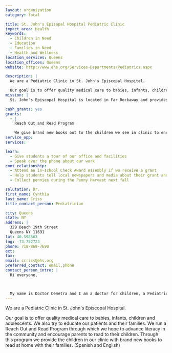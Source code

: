 ```yaml
---
layout: organization
category: local

title: St. John's Episopal Hospital Pediatric Clinic
impact_area: Health
keywords: 
  - Children in Need
  - Education
  - Families in Need
  - Health and Wellness
location_services: Queens
location_offices: Queens
website: http://www.ehs.org/Services-Departments/Pediatrics.aspx

description: |
  We are a Pediatric Clinic in St. John's Episcopal Hospital.

  Our goal is to offer quality medical care to babies, infants, children and adolescents.  We also try to educate our patients and their families.  We run a Reach Out and Read Program through which we hope to advance literacy in the community and encourage parents to read to their children.  Through this program we provide the children in our clinic with brand new books to read at home with their families. (Spanish and English)
mission: |
  St. John's Episcopal Hospital is located in Far Rockaway and provides healthcare.

cash_grants: yes
grants: 
  - |
    Reach Out and Read Program

    We give brand new books out to the children we see in clinic to encourage reading by the children and to encourage parents reading to their kids.
service_opp: 
services: 

learn: 
  - Give students a tour of our office and facilities
  - Speak over the phone about our work
cont_relationship: 
  - Attend an in-school Check Award Assembly if we receive a grant
  - Help students tell local newspapers and media about their grant and/or project with us
  - Collect pennies during the Penny Harvest next fall

salutation: Dr.
first_name: Cynthia
last_name: Criss
title_contact_person: Pediatrician

city: Queens
state: NY
address: |
  329 Beach 19th Street     
  Queens NY 11691
lat: 40.598563
lng: -73.752723
phone: 718-869-7690
ext: 
fax: 
email: ccriss@ehs.org
preferred_contact: email,phone
contact_person_intro: |
  Hi everyone,

  

  My name is Doctor Demetra and I am a doctor for children, a Pediatrician.  I work at St. John's Episcopal Hospital, where it is my job to keep children just like you, healthy.
---
```

We are a Pediatric Clinic in St. John's Episcopal Hospital.

Our goal is to offer quality medical care to babies, infants, children and adolescents.  We also try to educate our patients and their families.  We run a Reach Out and Read Program through which we hope to advance literacy in the community and encourage parents to read to their children.  Through this program we provide the children in our clinic with brand new books to read at home with their families. (Spanish and English)